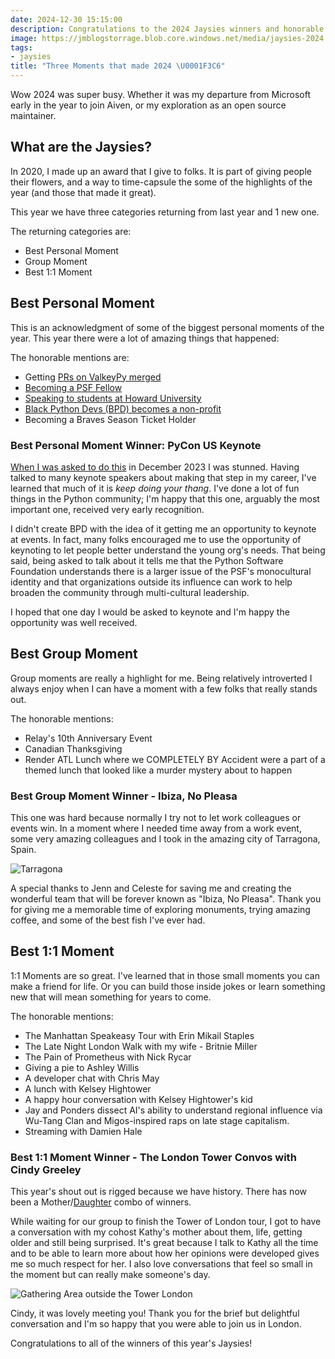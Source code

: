 ```yaml
---
date: 2024-12-30 15:15:00
description: Congratulations to the 2024 Jaysies winners and honorable mentions!
image: https://jmblogstorrage.blob.core.windows.net/media/jaysies-2024.jpg
tags:
- jaysies
title: "Three Moments that made 2024 \U0001F3C6"
---
```


Wow 2024 was super busy. Whether it was my departure from Microsoft early in the year to join Aiven, or my exploration as an open source maintainer.

## What are the Jaysies?

In 2020, I made up an award that I give to folks. It is part of giving people their flowers, and a way to time-capsule the some of the highlights of the year (and those that made it great).

This year we have three categories returning from last year and 1 new one.

The returning categories are:

- Best Personal Moment
- Group Moment
- Best 1:1 Moment

## Best Personal Moment

This is an acknowledgment of some of the biggest personal moments of the year. This year there were a lot of amazing things that happened:

The honorable mentions are:

- Getting [PRs on ValkeyPy merged](https://github.com/valkey-io/valkey-py/pulls?q=is%3Apr+is%3Amerged+author%3Akjaymiller)
- [Becoming a PSF Fellow](https://kjaymiller.com/blog/on-becoming-a-psf-fellow.html)
- [Speaking to students at Howard University](https://www.linkedin.com/posts/kjaymiller_yall-i-had-an-amazing-experience-talking-activity-7257452634305892352-mHBd)
- [Black Python Devs (BPD) becomes a non-profit](https://blackpythondevs.com/2024-05-17-non-profit-announcement/)
- Becoming a Braves Season Ticket Holder

### Best Personal Moment Winner: PyCon US Keynote

[When I was asked to do this](https://www.youtube.com/watch?v=jYZBpoYjxLo) in December 2023 I was stunned. Having talked to many keynote speakers about making that step in my career, I've learned that much of it is _keep doing your thang_. I've done a lot of fun things in the Python community; I'm happy that this one, arguably the most important one, received very early recognition.

I didn't create BPD with the idea of it getting me an opportunity to keynote at events. In fact, many folks encouraged me to use the opportunity of keynoting to let people better understand the young org's needs. That being said, being asked to talk about it tells me that the Python Software Foundation understands there is a larger issue of the PSF's monocultural identity and that organizations outside its influence can work to help broaden the community through multi-cultural leadership.

I hoped that one day I would be asked to keynote and I'm happy the opportunity was well received.

## Best Group Moment

Group moments are really a highlight for me. Being relatively introverted I always enjoy when I can have a moment with a few folks that really stands out.

The honorable mentions:

- Relay's 10th Anniversary Event
- Canadian Thanksgiving
- Render ATL Lunch where we COMPLETELY BY Accident were a part of a themed lunch that looked like a murder mystery about to happen

### Best Group Moment Winner - Ibiza, No Pleasa

This one was hard because normally I try not to let work colleagues or events win. In a moment where I needed time away from a work event, some very amazing colleagues and I took in the amazing city of Tarragona, Spain.

![Tarragona](https://jmblogstorrage.blob.core.windows.net/media/tarragona-2024.webp)

A special thanks to Jenn and Celeste for saving me and creating the wonderful team that will be forever known as "Ibiza, No Pleasa". Thank you for giving me a memorable time of exploring monuments, trying amazing coffee, and some of the best fish I've ever had.

## Best 1:1 Moment

1:1 Moments are so great. I've learned that in those small moments you can make a friend for life. Or you can build those inside jokes or learn something new that will mean something for years to come.

The honorable mentions:

- The Manhattan Speakeasy Tour with Erin Mikail Staples
- The Late Night London Walk with my wife - Britnie Miller
- The Pain of Prometheus with Nick Rycar
- Giving a pie to Ashley Willis
- A developer chat with Chris May
- A lunch with Kelsey Hightower
- A happy hour conversation with Kelsey Hightower's kid
- Jay and Ponders dissect AI's ability to understand regional influence via Wu-Tang Clan and Migos-inspired raps on late stage capitalism.
- Streaming with Damien Hale

### Best 1:1 Moment Winner - The London Tower Convos with Cindy Greeley

This year's shout out is rigged because we have history. There has now been a Mother/[Daughter](https://kjaymiller.com/blog/jaysies-2021.html#kathy-campbellhttpstwittercommrssoup) combo of winners.

While waiting for our group to finish the Tower of London tour, I got to have a conversation with my cohost Kathy's mother about them, life, getting older and still being surprised. It's great because I talk to Kathy all the time and to be able to learn more about how her opinions were developed gives me so much respect for her. I also love conversations that feel so small in the moment but can really make someone's day.

![Gathering Area outside the Tower London](https://jmblogstorrage.blob.core.windows.net/media/tower-london.webp)

Cindy, it was lovely meeting you! Thank you for the brief but delightful conversation and I'm so happy that you were able to join us in London.

Congratulations to all of the winners of this year's Jaysies!

